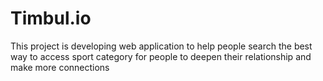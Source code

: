 # Timbul.io

This project is developing web application to help people search the best way to access sport category for people to deepen their relationship and make more connections

